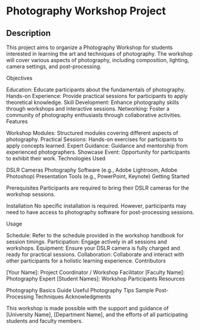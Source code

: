 # Photography Workshop Project

## Description

This project aims to organize a Photography Workshop for students interested in learning the art and techniques of photography. The workshop will cover various aspects of photography, including composition, lighting, camera settings, and post-processing.

Objectives

Education: Educate participants about the fundamentals of photography.
Hands-on Experience: Provide practical sessions for participants to apply theoretical knowledge.
Skill Development: Enhance photography skills through workshops and interactive sessions.
Networking: Foster a community of photography enthusiasts through collaborative activities.
Features

Workshop Modules: Structured modules covering different aspects of photography.
Practical Sessions: Hands-on exercises for participants to apply concepts learned.
Expert Guidance: Guidance and mentorship from experienced photographers.
Showcase Event: Opportunity for participants to exhibit their work.
Technologies Used

DSLR Cameras
Photography Software (e.g., Adobe Lightroom, Adobe Photoshop)
Presentation Tools (e.g., PowerPoint, Keynote)
Getting Started

Prerequisites
Participants are required to bring their DSLR cameras for the workshop sessions.

Installation
No specific installation is required. However, participants may need to have access to photography software for post-processing sessions.

Usage

Schedule: Refer to the schedule provided in the workshop handbook for session timings.
Participation: Engage actively in all sessions and workshops.
Equipment: Ensure your DSLR camera is fully charged and ready for practical sessions.
Collaboration: Collaborate and interact with other participants for a holistic learning experience.
Contributors

[Your Name]: Project Coordinator / Workshop Facilitator
[Faculty Name]: Photography Expert
[Student Names]: Workshop Participants
Resources

Photography Basics Guide
Useful Photography Tips
Sample Post-Processing Techniques
Acknowledgments

This workshop is made possible with the support and guidance of [University Name], [Department Name], and the efforts of all participating students and faculty members.

